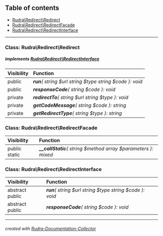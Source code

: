 ## Table of contents
- [Rudra\Redirect\Redirect](#rudra_redirect_redirect)
- [Rudra\Redirect\RedirectFacade](#rudra_redirect_redirectfacade)
- [Rudra\Redirect\RedirectInterface](#rudra_redirect_redirectinterface)
<hr>

<a id="rudra_redirect_redirect"></a>

### Class: Rudra\Redirect\Redirect
##### implements [Rudra\Redirect\RedirectInterface](#rudra_redirect_redirectinterface)
| Visibility | Function |
|:-----------|:---------|
|public|<em><strong>run</strong>( string $url  string $type  string $code ): void</em><br>|
|public|<em><strong>responseCode</strong>( string $code ): void</em><br>|
|private|<em><strong>redirectTo</strong>( string $url  string $type ): void</em><br>|
|private|<em><strong>getCodeMessage</strong>( string $code ): string</em><br>|
|private|<em><strong>getRedirectType</strong>( string $type ): string</em><br>|


<a id="rudra_redirect_redirectfacade"></a>

### Class: Rudra\Redirect\RedirectFacade
| Visibility | Function |
|:-----------|:---------|
|public static|<em><strong>__callStatic</strong>( string $method  array $parameters ): mixed</em><br>|


<a id="rudra_redirect_redirectinterface"></a>

### Class: Rudra\Redirect\RedirectInterface
| Visibility | Function |
|:-----------|:---------|
|abstract public|<em><strong>run</strong>( string $url  string $type  string $code ): void</em><br>|
|abstract public|<em><strong>responseCode</strong>( string $code ): void</em><br>|
<hr>

###### created with [Rudra-Documentation-Collector](#https://github.com/Jagepard/Rudra-Documentation-Collector)
